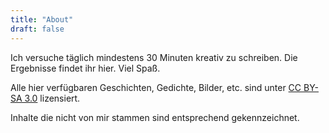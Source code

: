 ```yaml
---
title: "About"
draft: false
---
```


Ich versuche täglich mindestens 30 Minuten kreativ zu schreiben. Die Ergebnisse findet ihr hier. Viel Spaß.

Alle hier verfügbaren Geschichten, Gedichte, Bilder, etc. sind unter [CC BY-SA 3.0](https://creativecommons.org/licenses/by-sa/3.0/de/) lizensiert.

Inhalte die nicht von mir stammen sind entsprechend gekennzeichnet.
